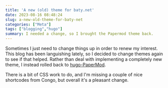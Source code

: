 ```yaml
---
title: 'A new (old) theme for baty.net'
date: 2023-08-16 08:48:24
slug: a-new-old-theme-for-baty-net
categories: ["Meta"]
tags: ["blogging","hugo"]
summary: I needed a change, so I brought the Papermod theme back.
---
```


Sometimes I just need to change things up in order to renew my interest. This blog has been languishing lately, so I decided to change themes again to see if that helped. Rather than deal with implementing a completely new theme, I instead rolled back to [hugo-PaperMod](https://github.com/adityatelange/hugo-PaperMod).

There is a bit of CSS work to do, and I'm missing a couple of nice shortcodes from Congo, but overall it's a pleasant change.

